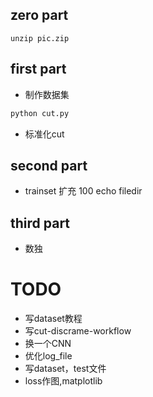 ## zero part
```
unzip pic.zip
```

## first part
+ 制作数据集
```python
python cut.py
```
+ 标准化cut

## second part
+ trainset 扩充 100 echo filedir

## third part
+ 数独

# TODO
+ 写dataset教程
+ 写cut-discrame-workflow
+ 换一个CNN
+ 优化log_file
+ 写dataset，test文件
+ loss作图,matplotlib